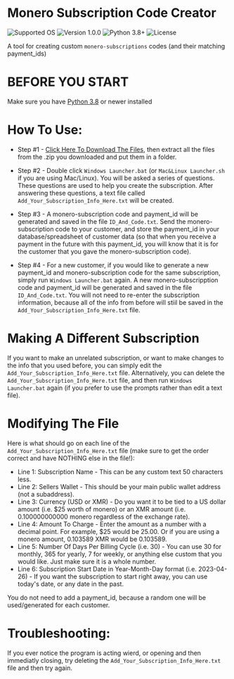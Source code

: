 # Monero Subscription Code Creator
![Supported OS](https://img.shields.io/badge/Supported%20OS-Windows%20/%20Mac%20/%20Linux-blueviolet.svg)
![Version 1.0.0](https://img.shields.io/badge/Version-1.0.0-blue.svg)
![Python 3.8+](https://img.shields.io/badge/Python-3.8+-brightgreen.svg)
![License](https://img.shields.io/badge/License-MIT-yellow.svg)

A tool for creating custom `monero-subscriptions` codes (and their matching payment_ids)


# BEFORE YOU START 
Make sure you have [Python 3.8](https://www.python.org/downloads/) or newer installed


# How To Use:
* Step #1 - [Click Here To Download The Files](https://github.com/lukeprofits/Monero_Subscription_Code_Creator/archive/refs/heads/main.zip), then extract all the files from the .zip you downloaded and put them in a folder.

* Step #2 - Double click `Windows Launcher.bat` (or `Mac&Linux Launcher.sh` if you are using Mac/Linux). You will be asked a series of questions. These questions are used to help you create the subscription. After answering these questions, a text file called `Add_Your_Subscription_Info_Here.txt` will be created.

* Step #3 - A monero-subscription code and payment_id will be generated and saved in the file `ID_And_Code.txt`. Send the monero-subscription code to your customer, and store the payment_id in your database/spreadsheet of customer data (so that when you receive a payment in the future with this payment_id, you will know that it is for the customer that you gave the monero-subscription code). 
	
* Step #4 - For a new customer, if you would like to generate a new payment_id and monero-subscription code for the same subscription, simply run `Windows Launcher.bat` again. A new monero-subscripption code and payment_id will be generated and saved in the file `ID_And_Code.txt`. You will not need to re-enter the subscription information, because all of the info from before will stiil be saved in the `Add_Your_Subscription_Info_Here.txt` file.


# Making A Different Subscription 
If you want to make an unrelated subscription, or want to make changes to the info that you used before, you can simply edit the `Add_Your_Subscription_Info_Here.txt` file.
Alternatively, you can delete the `Add_Your_Subscription_Info_Here.txt` file, and then run `Windows Launcher.bat` again (if you prefer to use the prompts rather than edit a text file).


# Modifying The File 
Here is what should go on each line of the `Add_Your_Subscription_Info_Here.txt` file (make sure to get the order correct and have NOTHING else in the file!):

* Line 1: Subscription Name - This can be any custom text 50 characters less. 
* Line 2: Sellers Wallet - This should be your main public wallet address (not a subaddress).
* Line 3: Currency (USD or XMR) - Do you want it to be tied to a US dollar amount (i.e. $25 worth of monero) or an XMR amount (i.e. 0.100000000000 monero regardless of the exchange rate).
* Line 4: Amount To Charge - Enter the amount as a number with a decimal point. For example, $25 would be 25.00. Or if you are using a monero amount, 0.103589 XMR would be 0.103589.
* Line 5: Number Of Days Per Billing Cycle (i.e. 30) - You can use 30 for monthly, 365 for yearly, 7 for weekly, or anything else custom that you would like. Just make sure it is a whole number.
* Line 6: Subscription Start Date in Year-Month-Day format (i.e. 2023-04-26) - If you want the subscription to start right away, you can use today's date, or any date in the past. 

You do not need to add a payment_id, because a random one will be used/generated for each customer. 


# Troubleshooting: 
If you ever notice the program is acting wierd, or opening and then immediatly closing, try deleting the `Add_Your_Subscription_Info_Here.txt` file and then try again.

